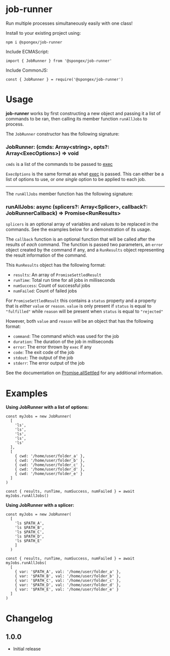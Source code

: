 #  job-runner

Run multiple processes simultaneously easily with one class!

Install to your existing project using:
```
npm i @spongex/job-runner
```

Include ECMAScript:
```
import { JobRunner } from '@spongex/job-runner'
```

Include CommonJS:
```
const { JobRunner } = require('@spongex/job-runner')
```

# Usage

__job-runner__ works by first constructing a new object and passing it a list of commands to be ran, then calling its member function `runAllJobs` to process.

The `JobRunner` constructor has the following signature:
### JobRunner: (cmds: Array\<string>, opts?: Array\<ExecOptions>) => void

`cmds` is a list of the commands to be passed to [exec](https://nodejs.org/api/child_process.html#child_processexeccommand-options-callback)

`ExecOptions` is the same format as what [exec](https://nodejs.org/api/child_process.html#child_processexeccommand-options-callback) is passed.  This can either be a list of options to use, or *one single* option to be applied to each job.

---

The `runAllJobs` member function has the following signature:
### runAllJobs: async (splicers?: Array\<Splicer>, callback?: JobRunnerCallback) => Promise\<RunResults>

`splicers` is an optional array of variables and values to be replaced in the commands.
See the examples below for a demonstration of its usage.

The `callback` function is an optional function that will be called after the results of *each* command.  The function is passed two parameters, an `error` object created by the command if any, and a `RunResults` object representing the result information of the command.

This `RunResults` object has the following format:
- `results`: An array of `PromiseSettledResult`
- `runTime`: Total run time for all jobs in milliseconds
- `numSuccess`: Count of successful jobs
- `numFailed`: Count of failed jobs

For `PromiseSettledResult` this contains a `status` property and a property that is *either* `value` or `reason`.  `value` is only present if `status` is equal to `"fulfilled"` while `reason` will be present when `status` is equal to `"rejected"`

However, both `value` and `reason` will be an object that has the following format:
- `command`:  The command which was used for the job
- `duration`: The duration of the job in milliseconds
- `error`: The error thrown by `exec` if any
- `code`: The exit code of the job
- `stdout`: The output of the job
- `stderr`: The error output of the job

See the documentation on [Promise.allSettled](https://developer.mozilla.org/en-US/docs/Web/JavaScript/Reference/Global_Objects/Promise/allSettled#return_value) for any additional information.

# Examples

__Using JobRunner with a list of options:__

```
const myJobs = new JobRunner(
  [
    'ls',
    'ls',
    'ls',
    'ls',
    'ls'
  ],
  [
    { cwd: '/home/user/folder_a' },
    { cwd: '/home/user/folder_b' },
    { cwd: '/home/user/folder_c' },
    { cwd: '/home/user/folder_d' },
    { cwd: '/home/user/folder_e' }
  ]
)

const { results, runTime, numSuccess, numFailed } = await myJobs.runAllJobs()
```

__Using JobRunner with a splicer:__
```
const myJobs = new JobRunner(
  [
    'ls $PATH_A',
    'ls $PATH_B',
    'ls $PATH_C',
    'ls $PATH_D',
    'ls $PATH_E'
    ]
  )

const { results, runTime, numSuccess, numFailed } = await myJobs.runAllJobs(
  [
    { var: '$PATH_A', val: '/home/user/folder_a' },
    { var: '$PATH_B', val: '/home/user/folder_b' },
    { var: '$PATH_C', val: '/home/user/folder_c' },
    { var: '$PATH_D', val: '/home/user/folder_d' },
    { var: '$PATH_E', val: '/home/user/folder_e' }
  ]
)
```

# Changelog

## 1.0.0
- Initial release
